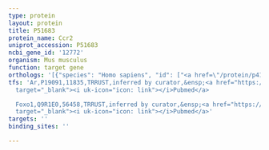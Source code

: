 ```yaml
---
type: protein
layout: protein
title: P51683
protein_name: Ccr2
uniprot_accession: P51683
ncbi_gene_id: '12772'
organism: Mus musculus
function: target gene
orthologs: '[{"species": "Homo sapiens", "id": ["<a href=\"/protein/p41597\">P41597</a>"]}]'
tfs: 'Ar,P19091,11835,TRRUST,inferred by curator,&ensp;<a href="https://www.ncbi.nlm.nih.gov/pubmed/?term=19907077%5Buid%5D+OR+29087512%5Buid%5D"
  target="_blank"><i uk-icon="icon: link"></i>Pubmed</a>

  Foxo1,Q9R1E0,56458,TRRUST,inferred by curator,&ensp;<a href="https://www.ncbi.nlm.nih.gov/pubmed/?term=22586579%5Buid%5D+OR+29087512%5Buid%5D"
  target="_blank"><i uk-icon="icon: link"></i>Pubmed</a>'
targets: ''
binding_sites: ''

---
```

